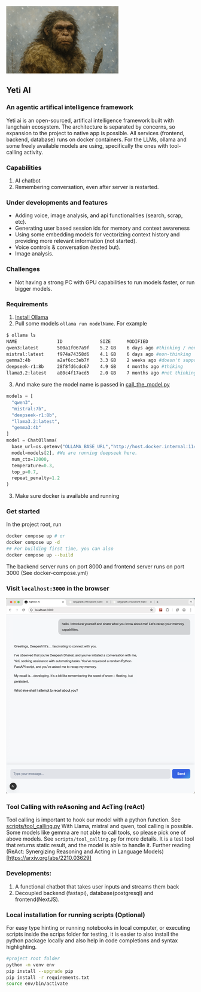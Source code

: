 <img src="yeti.png" alt="Yeti is a mythical mountain creature that several people have reported sightings, looks like human and more intelligent" height="180" width="300">

## Yeti AI  
### An agentic artifical intelligence framework 
Yeti ai is an open-sourced, artifical intelligence framework built with langchain ecosystem. The architecture is separated by concerns, so expansion to the project to native app is possible. All services (frontend, backend, database) runs on docker containers. For the LLMs, ollama and some freely available models are using, specifically the ones with tool-calling activity.

### Capabilities
1. AI chatbot
2. Remembering conversation, even after server is restarted. 

### Under developments and features
- Adding voice, image analysis, and api functionalities (search, scrap, etc).
- Generating user based session ids for memory and context awareness
- Using some embedding models for vectorizing context history and providing more relevant information (not started).
- Voice controls & conversation (tested but).
- Image analysis. 

### Challenges
- Not having a strong PC with GPU capabilities to run models faster, or run bigger models.

### Requirements
1. [Install Ollama]("https://ollama.com/")
2. Pull some models `ollama run modelName`. 
  For example
  ```bash
$ ollama ls
NAME               ID              SIZE      MODIFIED
qwen3:latest       500a1f067a9f    5.2 GB    6 days ago #thinking / non-thinking 
mistral:latest     f974a74358d6    4.1 GB    6 days ago #non-thinking
gemma3:4b          a2af6cc3eb7f    3.3 GB    2 weeks ago #doesn't support tool_calling
deepseek-r1:8b     28f8fd6cdc67    4.9 GB    4 months ago #thiking
llama3.2:latest    a80c4f17acd5    2.0 GB    7 months ago #not thinking
```
3. And make sure the model name is passed in [call_the_model.py](./app/call_the_model.py)
```py
models = [
  "qwen3",
  "mistral:7b",
  "deepseek-r1:8b",
  "llama3.2:latest",  
  "gemma3:4b"
]
model = ChatOllama(
  base_url=os.getenv("OLLAMA_BASE_URL","http://host.docker.internal:11434"),
  model=models[2], #We are running deepseek here.
  num_ctx=12000,
  temperature=0.3,
  top_p=0.7,
  repeat_penalty=1.2
)
```
3. Make sure docker is available and running

### Get started 
In the project root, run
```bash
docker compose up # or
docker compose up -d
## For building first time, you can also
docker compose up --build
```

The backend server runs on port 8000 and frontend server runs on port 3000 (See docker-compose.yml)
### Visit `localhost:3000` in the browser
![Screenshot](image-1.png)


### Tool Calling with reAsoning and AcTing (reAct)

Tool calling is important to hook our model with a python function. See [scripts/tool_calling.py](./scripts/tool_calling.py)
With Llama, mistral and qwen, tool calling is possible. Some models like gemma are not able to call tools, so please pick one of above models. See ```scripts/tool_calling.py``` for more details. It is a test tool that returns static result, and the model is able to handle it.
Further reading (ReAct: Synergizing Reasoning and Acting in Language Models)[https://arxiv.org/abs/2210.03629]

### Developments:
1. A functional chatbot that takes user inputs and streams them back
2. Decoupled backend (fastapi), database(postgresql) and frontend(NextJS).


### Local installation  for running scripts (Optional)
For easy type hinting or running notebooks in local computer, or executing scripts inside the scrips folder for testing, it is easier to also install the python package locally and also help in code completions and syntax highlighting.

```bash
#project root folder
python -m venv env
pip install --upgrade pip
pip install -r requirements.txt
source env/bin/activate
```
